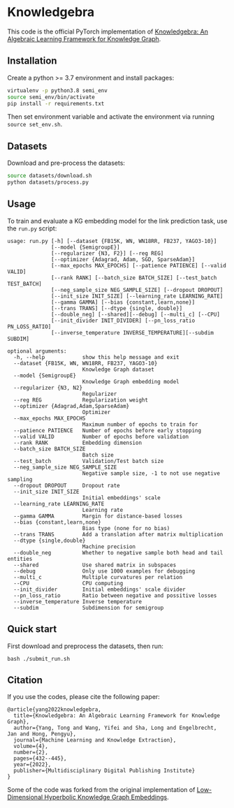 # Knowledgebra
This code is the official PyTorch implementation of [Knowledgebra: An Algebraic Learning Framework for Knowledge Graph](https://www.mdpi.com/2504-4990/4/2/19?type=check_update&version=1).

## Installation
Create a python >= 3.7 environment and install packages:

```bash
virtualenv -p python3.8 semi_env
source semi_env/bin/activate
pip install -r requirements.txt
```
Then set environment variable and activate the environment via running `source set_env.sh`.


## Datasets

Download and pre-process the datasets:

```bash
source datasets/download.sh
python datasets/process.py
```

## Usage

To train and evaluate a KG embedding model for the link prediction task, use the `run.py` script:

```
usage: run.py [-h] [--dataset {FB15K, WN, WN18RR, FB237, YAGO3-10}]
              [--model {SemigroupE}]
              [--regularizer {N3, F2}] [--reg REG]
              [--optimizer {Adagrad, Adam, SGD, SparseAdam}]
              [--max_epochs MAX_EPOCHS] [--patience PATIENCE] [--valid VALID]
              [--rank RANK] [--batch_size BATCH_SIZE] [--test_batch TEST_BATCH]
              [--neg_sample_size NEG_SAMPLE_SIZE] [--dropout DROPOUT]
              [--init_size INIT_SIZE] [--learning_rate LEARNING_RATE]
              [--gamma GAMMA] [--bias {constant,learn,none}]
              [--trans TRANS] [--dtype {single, double}]
              [--double_neg] [--shared][--debug] [--multi_c] [--CPU]
              [--init_divider INIT_DIVIDER] [--pn_loss_ratio PN_LOSS_RATIO]
              [--inverse_temperature INVERSE_TEMPERATURE][--subdim SUBDIM]

optional arguments:
  -h, --help            show this help message and exit
  --dataset {FB15K, WN, WN18RR, FB237, YAGO3-10}
                        Knowledge Graph dataset
  --model {SemigroupE}
                        Knowledge Graph embedding model
  --regularizer {N3, N2}
                        Regularizer
  --reg REG             Regularization weight
  --optimizer {Adagrad,Adam,SparseAdam}
                        Optimizer
  --max_epochs MAX_EPOCHS
                        Maximum number of epochs to train for
  --patience PATIENCE   Number of epochs before early stopping
  --valid VALID         Number of epochs before validation
  --rank RANK           Embedding dimension
  --batch_size BATCH_SIZE
                        Batch size
  --test_batch          Validation/Test batch size
  --neg_sample_size NEG_SAMPLE_SIZE
                        Negative sample size, -1 to not use negative sampling
  --dropout DROPOUT     Dropout rate
  --init_size INIT_SIZE
                        Initial embeddings' scale
  --learning_rate LEARNING_RATE
                        Learning rate
  --gamma GAMMA         Margin for distance-based losses
  --bias {constant,learn,none}
                        Bias type (none for no bias)
  --trans TRANS         Add a translation after matrix multiplication
  --dtype {single,double}
                        Machine precision
  --double_neg          Whether to negative sample both head and tail entities
  --shared              Use shared matrix in subspaces
  --debug               Only use 1000 examples for debugging
  --multi_c             Multiple curvatures per relation
  --CPU                 CPU computing
  --init_divider        Initial embeddings' scale divider
  --pn_loss_ratio       Ratio between negative and possitive losses
  --inverse_temperature Inverse temperature
  --subdim              Subdimension for semigroup
```

## Quick start 
First download and preprocess the datasets, then run:

```
bash ./submit_run.sh
```

## Citation

If you use the codes, please cite the following paper:

```
@article{yang2022knowledgebra,
  title={Knowledgebra: An Algebraic Learning Framework for Knowledge Graph},
  author={Yang, Tong and Wang, Yifei and Sha, Long and Engelbrecht, Jan and Hong, Pengyu},
  journal={Machine Learning and Knowledge Extraction},
  volume={4},
  number={2},
  pages={432--445},
  year={2022},
  publisher={Multidisciplinary Digital Publishing Institute}
}
```

Some of the code was forked from the original implementation of [Low-Dimensional Hyperbolic Knowledge Graph Embeddings](https://github.com/HazyResearch/KGEmb).
